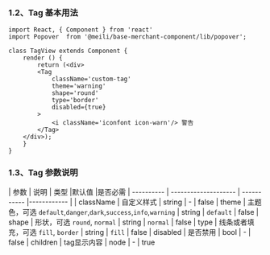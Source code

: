 ### 1.2、Tag 基本用法

	import React, { Component } from 'react'
    import Popover  from '@meili/base-merchant-component/lib/popover';

    class TagView extends Component {
        render () {
            return (<div>
			<Tag
				className='custom-tag'
				theme='warning'
				shape='round'
				type='border'
				disabled={true}
			>
				<i className='iconfont icon-warn'/> 警告
			</Tag>
	    </div>);
        }
    }

### 1.3、Tag 参数说明
| 参数          | 说明                  | 类型         |默认值        |是否必需
| ----------   | -------------------- | ----------- |------------ |
| className    | 自定义样式 |    string   |   -   | false
| theme       | 主题色，可选 `default`,`danger`,`dark`,`success`,`info`,`warning` |   string      |   `default`     | false
| shape    | 形状，可选 `round`, `normal` |    string     |   `normal`     | false
| type   | 线条或者填充，可选 `fill`, `border`        |    string     |   `fill`      | false
| disabled   | 是否禁用 |    bool     |   -      | false
| children   | tag显示内容 |    node     |   -      | true



